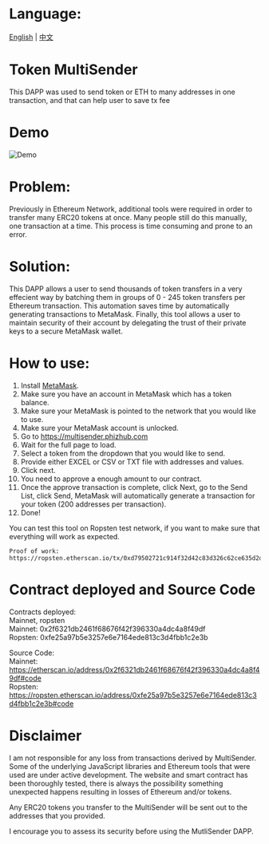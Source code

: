 # Language:
[English](https://github.com/howeguo/Token-multisender/blob/master/README.md)  | [中文](https://github.com/howeguo/Token-multisender/blob/master/README_%E4%B8%AD%E6%96%87.md)

# Token MultiSender
This DAPP was used to send token or ETH to many addresses in one transaction, and that can help user to save tx fee

# Demo
![Demo](demo_en.gif)

# Problem:
Previously in Ethereum Network, additional tools were required in order to transfer many ERC20 tokens at once.
Many people still do this manually, one transaction at a time. This process is time consuming and prone to an error.

# Solution:
This DAPP allows a user to send thousands of token transfers in a very effecient way by batching them in groups of 0 - 245 token transfers per Ethereum transaction. This automation saves time by automatically generating transactions to MetaMask. Finally, this tool allows a user to maintain security of their account by delegating the trust of their private keys to a secure MetaMask wallet.

# How to use:
1. Install [MetaMask](https://metamask.io).
2. Make sure you have an account in MetaMask which has a token balance.
3. Make sure your MetaMask is pointed to the network that you would like to use.
4. Make sure your MetaMask account is unlocked.
5. Go to https://multisender.phizhub.com
6. Wait for the full page to load.
7. Select a token from the dropdown that you would like to send.
8. Provide either EXCEL or CSV or TXT file with addresses and values.
9. Click next.
10. You need to approve a enough amount to our contract.
11. Once the approve transaction is complete, click Next, go to the Send List, click Send, MetaMask will automatically generate a transaction for your token (200 addresses per transaction).
12. Done!

You can test this tool on Ropsten test network, if you want to make sure that
everything will work as expected.

```
Proof of work:
https://ropsten.etherscan.io/tx/0xd79502721c914f32d42c83d326c62ce635d2df3f012cd6bc667659505e3a4de2
```

# Contract deployed and Source Code
Contracts deployed:  
Mainnet, ropsten  
Mainnet: 0x2f6321db2461f68676f42f396330a4dc4a8f49df  
Ropsten: 0xfe25a97b5e3257e6e7164ede813c3d4fbb1c2e3b  

Source Code:  
Mainnet: https://etherscan.io/address/0x2f6321db2461f68676f42f396330a4dc4a8f49df#code  
Ropsten: https://ropsten.etherscan.io/address/0xfe25a97b5e3257e6e7164ede813c3d4fbb1c2e3b#code 


# Disclaimer
I am not responsible for any loss from transactions derived by MultiSender.  Some of the underlying JavaScript libraries and Ethereum tools that were used are under active development. The website and smart contract has been thoroughly tested, there is always the possibility something unexpected happens resulting in losses of Ethereum and/or tokens.

Any ERC20 tokens you transfer to the MultiSender will be sent out to the addresses that you provided.

I encourage you to assess its security before using the MutliSender DAPP.
